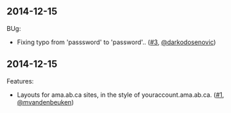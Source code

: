 ## 2014-12-15

BUg:

* Fixing typo from 'passsword' to 'password'..  ([#3][], [@darkodosenovic][])

## 2014-12-15

Features:

* Layouts for ama.ab.ca sites, in the style of youraccount.ama.ab.ca.  ([#1][], [@mvandenbeuken][])

<!--- The following link definition list is generated by PimpMyChangelog --->
[#1]: https://github.com/amaabca/ama_layout/issues/1
[#3]: https://github.com/amaabca/ama_layout/issues/3
[@darkodosenovic]: https://github.com/darkodosenovic
[@mvandenbeuken]: https://github.com/mvandenbeuken
